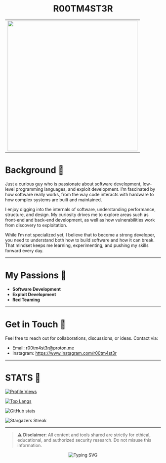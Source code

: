 <!-- Optional animated header -->
<!-- To add a GIF banner, uncomment and replace the URL below -->
<!-- <img src="https://yourdomain.com/banner.gif" alt="Banner GIF" width="100%"> -->

<h1 align="center">R00TM4ST3R</h1>
<table align="center">
  <tr>
    <td>
      <img src="https://i.pinimg.com/1200x/44/64/fa/4464fa9fa98e2bc02297d3fe688b757a.jpg" width="420" />
    </td>
</table>



# Background 🏴
Just a curious guy who is passionate about software development, low-level programming languages, and exploit development. I’m fascinated by how software really works, from the way code interacts with hardware to how complex systems are built and maintained.

I enjoy digging into the internals of software, understanding performance, structure, and design. My curiosity drives me to explore areas such as front-end and back-end development, as well as how vulnerabilities work from discovery to exploitation.

While I’m not specialized yet, I believe that to become a strong developer, you need to understand both how to build software and how it can break. That mindset keeps me learning, experimenting, and pushing my skills forward every day.

---

# My Passions 🏴
- **Software Development** 
- **Exploit Development** 
- **Red Teaming** 

---

# Get in Touch 🏴
Feel free to reach out for collaborations, discussions, or ideas. Contact via:

- Email: r00tm4st3r@proton.me  <!-- Replace with your actual email -->
- Instagram: https://www.instagram.com/r00tm4st3r <!-- Replace with actual Instagram -->

---

# STATS 🏴

[![Profile Views](https://komarev.com/ghpvc/?username=r00tm4st3r)](https://github.com/r00tm4st3r)

[![Top Langs](https://github-readme-stats.vercel.app/api/top-langs/?username=r00tm4st3r&layout=compact&theme=dark)](https://github.com/r00tm4st3r)

![GitHub stats](https://github-readme-stats.vercel.app/api?username=r00tm4st3r&show_icons=true&theme=dark)

![Stargazers Streak](https://github-readme-streak-stats.herokuapp.com/?user=r00tm4st3r&theme=black-ice)

---

> ⚠️ **Disclaimer**: All content and tools shared are strictly for ethical, educational, and authorized security research. Do not misuse this information.

<p align="center">
  <img src="https://readme-typing-svg.demolab.com?font=Fira+Code&size=20&pause=1000&center=true&vCenter=true&width=800&lines=First+understand+the+offense...;Then+build+stronger+defense.+%F0%9F%8F%B4" alt="Typing SVG" />
</p>
